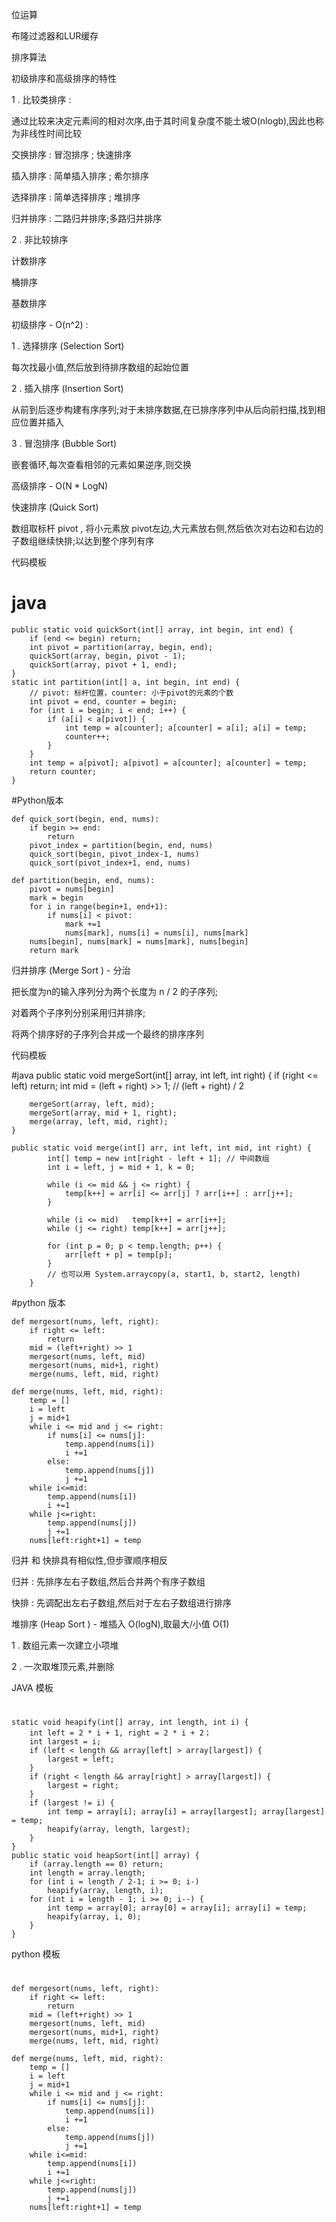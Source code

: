 
位运算

布隆过滤器和LUR缓存


排序算法 

初级排序和高级排序的特性 

1 . 比较类排序 : 

通过比较来决定元素间的相对次序,由于其时间复杂度不能土坡O(nlogb),因此也称为非线性时间比较 

交换排序 : 冒泡排序 ; 快速排序

插入排序 : 简单插入排序 ; 希尔排序 

选择排序 : 简单选择排序 ; 堆排序

归并排序 : 二路归并排序;多路归并排序

2 . 非比较排序 

计数排序

桶排序

基数排序

 

初级排序 - O(n^2) : 

1 . 选择排序 (Selection Sort)

每次找最小值,然后放到待排序数组的起始位置

2 . 插入排序 (Insertion Sort) 

从前到后逐步构建有序序列;对于未排序数据,在已排序序列中从后向前扫描,找到相应位置并插入

3 . 冒泡排序 (Bubble Sort)

嵌套循环,每次查看相邻的元素如果逆序,则交换

高级排序 - O(N * LogN)

快速排序 (Quick Sort)

数组取标杆 pivot , 将小元素放 pivot左边,大元素放右侧,然后依次对右边和右边的子数组继续快排;以达到整个序列有序

代码模板 

# java
    public static void quickSort(int[] array, int begin, int end) {
        if (end <= begin) return;
        int pivot = partition(array, begin, end);
        quickSort(array, begin, pivot - 1);
        quickSort(array, pivot + 1, end);
    }
    static int partition(int[] a, int begin, int end) {
        // pivot: 标杆位置，counter: 小于pivot的元素的个数
        int pivot = end, counter = begin;
        for (int i = begin; i < end; i++) {
            if (a[i] < a[pivot]) {
                int temp = a[counter]; a[counter] = a[i]; a[i] = temp;
                counter++;
            }
        }
        int temp = a[pivot]; a[pivot] = a[counter]; a[counter] = temp;
        return counter;
    }

#Python版本 

    def quick_sort(begin, end, nums):
        if begin >= end:
            return
        pivot_index = partition(begin, end, nums)
        quick_sort(begin, pivot_index-1, nums)
        quick_sort(pivot_index+1, end, nums)
        
    def partition(begin, end, nums):
        pivot = nums[begin]
        mark = begin
        for i in range(begin+1, end+1):
            if nums[i] < pivot:
                mark +=1
                nums[mark], nums[i] = nums[i], nums[mark]
        nums[begin], nums[mark] = nums[mark], nums[begin]
        return mark

归并排序 (Merge Sort ) - 分治 

把长度为n的输入序列分为两个长度为 n / 2 的子序列;

对着两个子序列分别采用归并排序;

将两个排序好的子序列合并成一个最终的排序序列

代码模板

#java
    public static void mergeSort(int[] array, int left, int right) {
        if (right <= left) return;
        int mid = (left + right) >> 1; // (left + right) / 2
    
        mergeSort(array, left, mid);
        mergeSort(array, mid + 1, right);
        merge(array, left, mid, right);
    }
    
    public static void merge(int[] arr, int left, int mid, int right) {
            int[] temp = new int[right - left + 1]; // 中间数组
            int i = left, j = mid + 1, k = 0;
    
            while (i <= mid && j <= right) {
                temp[k++] = arr[i] <= arr[j] ? arr[i++] : arr[j++];
            }
    
            while (i <= mid)   temp[k++] = arr[i++];
            while (j <= right) temp[k++] = arr[j++];
    
            for (int p = 0; p < temp.length; p++) {
                arr[left + p] = temp[p];
            }
            // 也可以用 System.arraycopy(a, start1, b, start2, length)
        }

#python 版本 

    def mergesort(nums, left, right):
        if right <= left:
            return
        mid = (left+right) >> 1
        mergesort(nums, left, mid)
        mergesort(nums, mid+1, right)
        merge(nums, left, mid, right)
    
    def merge(nums, left, mid, right):
        temp = []
        i = left
        j = mid+1
        while i <= mid and j <= right:
            if nums[i] <= nums[j]:
                temp.append(nums[i])
                i +=1
            else:
                temp.append(nums[j])
                j +=1
        while i<=mid:
            temp.append(nums[i])
            i +=1
        while j<=right:
            temp.append(nums[j])
            j +=1
        nums[left:right+1] = temp

归并 和 快排具有相似性,但步骤顺序相反 

归并 : 先排序左右子数组,然后合并两个有序子数组 

快排 : 先调配出左右子数组,然后对于左右子数组进行排序

堆排序 (Heap Sort ) - 堆插入 O(logN),取最大/小值 O(1)

1 . 数组元素一次建立小项堆 

2 . 一次取堆顶元素,并删除

JAVA 模板 

#
    static void heapify(int[] array, int length, int i) {
        int left = 2 * i + 1, right = 2 * i + 2；
        int largest = i;
        if (left < length && array[left] > array[largest]) {
            largest = left;
        }
        if (right < length && array[right] > array[largest]) {
            largest = right;
        }
        if (largest != i) {
            int temp = array[i]; array[i] = array[largest]; array[largest] = temp;
            heapify(array, length, largest);
        }
    }
    public static void heapSort(int[] array) {
        if (array.length == 0) return;
        int length = array.length;
        for (int i = length / 2-1; i >= 0; i-) 
            heapify(array, length, i);
        for (int i = length - 1; i >= 0; i--) {
            int temp = array[0]; array[0] = array[i]; array[i] = temp;
            heapify(array, i, 0);
        }
    }

python 模板 

#
    def mergesort(nums, left, right):
        if right <= left:
            return
        mid = (left+right) >> 1
        mergesort(nums, left, mid)
        mergesort(nums, mid+1, right)
        merge(nums, left, mid, right)
    
    def merge(nums, left, mid, right):
        temp = []
        i = left
        j = mid+1
        while i <= mid and j <= right:
            if nums[i] <= nums[j]:
                temp.append(nums[i])
                i +=1
            else:
                temp.append(nums[j])
                j +=1
        while i<=mid:
            temp.append(nums[i])
            i +=1
        while j<=right:
            temp.append(nums[j])
            j +=1
        nums[left:right+1] = temp

